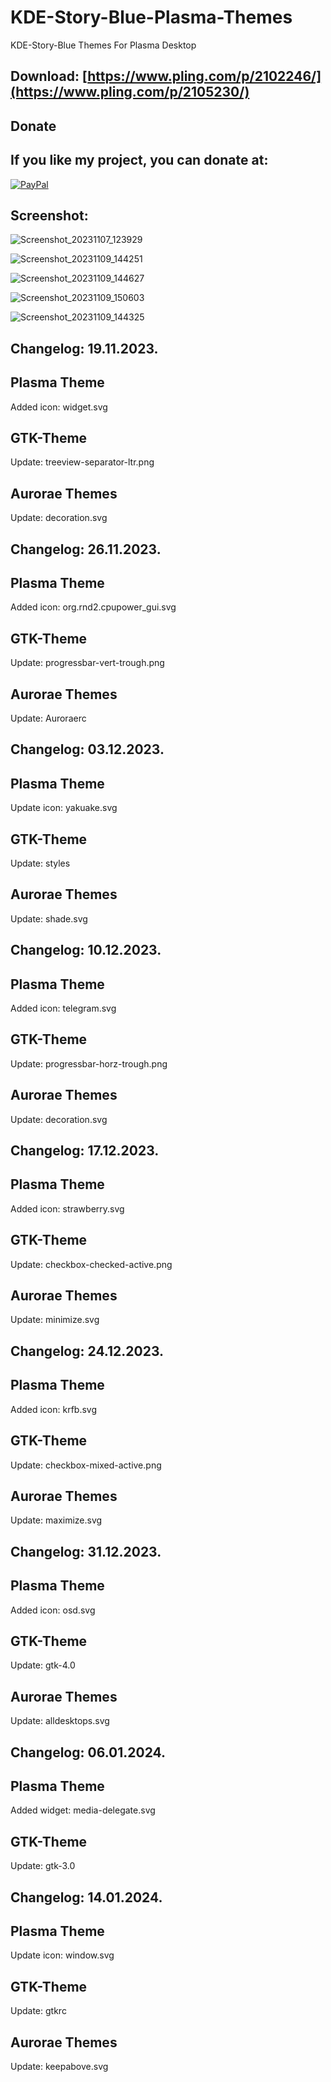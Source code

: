 # KDE-Story-Blue-Plasma-Themes

KDE-Story-Blue Themes For Plasma Desktop

Download: [https://www.pling.com/p/2102246/](https://www.pling.com/p/2105230/)
------------------------------------------


<html>
  <head>
    <meta charset="utf-8" />
  </head>
  <body>
    <h2>Donate</h2>
    <h2>If you like my project, you can donate at:</h2>
    <a href="https://www.paypal.com/paypalme/VesnaLazic">
    <img src="PayPal.png" alt="PayPal" />
    </a>
  </body>
</html>


Screenshot:
-----------

![Screenshot_20231107_123929](https://github.com/L4ki/KDE-Story-Blue-Plasma-Themes/assets/45247573/28a8aeaa-37ae-473d-b6ce-5e47c6fa0413)

![Screenshot_20231109_144251](https://github.com/L4ki/KDE-Story-Blue-Plasma-Themes/assets/45247573/a8c0cf7c-bc25-4f70-a69e-091c3e310f99)

![Screenshot_20231109_144627](https://github.com/L4ki/KDE-Story-Blue-Plasma-Themes/assets/45247573/3b9e0022-5536-4eb2-9fdd-05fce4a6e74b)

![Screenshot_20231109_150603](https://github.com/L4ki/KDE-Story-Blue-Plasma-Themes/assets/45247573/c606a4ab-0560-4f26-8e70-c35009eef17c)

![Screenshot_20231109_144325](https://github.com/L4ki/KDE-Story-Blue-Plasma-Themes/assets/45247573/3c383a64-a514-4427-9610-a04833804eee)


Changelog: 19.11.2023.
----------------------

Plasma Theme
-------------

Added icon: widget.svg

GTK-Theme
---------

Update:  treeview-separator-ltr.png

Aurorae Themes
---------------

Update: decoration.svg

Changelog: 26.11.2023.
----------------------

Plasma Theme
-------------

Added icon: org.rnd2.cpupower_gui.svg

GTK-Theme
---------

Update: progressbar-vert-trough.png

Aurorae Themes
---------------

Update: Auroraerc

Changelog: 03.12.2023.
----------------------

Plasma Theme
-------------

Update icon: yakuake.svg

GTK-Theme
---------

Update: styles

Aurorae Themes
---------------

Update: shade.svg

Changelog: 10.12.2023.
----------------------

Plasma Theme
-------------

Added icon: telegram.svg

GTK-Theme
---------

Update: progressbar-horz-trough.png

Aurorae Themes
---------------

Update: decoration.svg

Changelog: 17.12.2023.
----------------------

Plasma Theme
-------------

Added icon: strawberry.svg

GTK-Theme
---------

Update: checkbox-checked-active.png

Aurorae Themes
---------------

Update: minimize.svg

Changelog: 24.12.2023.
----------------------

Plasma Theme
-------------

Added icon: krfb.svg

GTK-Theme
---------

Update: checkbox-mixed-active.png

Aurorae Themes
---------------

Update: maximize.svg

Changelog: 31.12.2023.
----------------------

Plasma Theme
-------------

Added icon: osd.svg

GTK-Theme
---------

Update: gtk-4.0

Aurorae Themes
---------------

Update: alldesktops.svg


Changelog: 06.01.2024.
----------------------

Plasma Theme
-------------

Added widget: media-delegate.svg

GTK-Theme
---------

Update: gtk-3.0

Changelog: 14.01.2024.
----------------------

Plasma Theme
-------------

Update icon: window.svg

GTK-Theme
---------

Update: gtkrc

Aurorae Themes
---------------

Update: keepabove.svg

